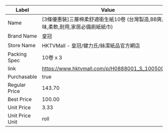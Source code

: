 | Label           | Value                                            |
| --------------- | ------------------------------------------------ |
| Name            | [3條優惠裝]三層棉柔舒適衛生紙10卷 (台灣製造,BB爽身粉味,柔軟,耐用,家居必備廁紙紙巾) |
| Brand Name      | 皇冠                                               |
| Store Name      | HKTVMall - 皇冠/健力氏/絲潔紙品官方網店                       |
| Packing Spec    | 10卷 x 3                                          |
| link            | https://www.hktvmall.com/p/H0888001_S_10050052B  |
| Purchasable     | true                                             |
| Regular Price   | 143.70                                           |
| Best Price      | 100.00                                           |
| Unit Price      | 3.33                                             |
| Unit Price Unit | roll                                             |
